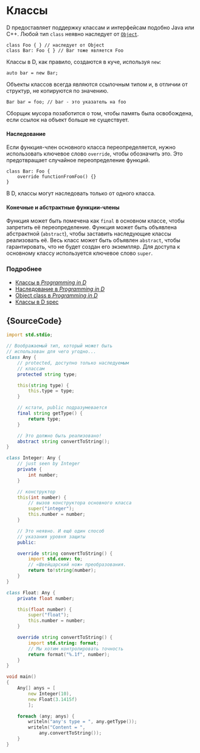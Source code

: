 # Классы

D предоставляет поддержку классам и интерфейсам подобно Java или C++.
Любой тип `class` неявно наследует от [`Object`](https://dlang.org/phobos/object.html).

    class Foo { } // наследует от Object
    class Bar: Foo { } // Bar тоже является Foo

Классы в D, как правило, создаются в куче, используя `new`:

    auto bar = new Bar;

Объекты классов всегда являются ссылочным типом и, в отличии от структур, не
копируются по значению.

    Bar bar = foo; // bar - это указатель на foo

Сборщик мусора позаботится о том, чтобы память была освобождена, если ссылок на
объект больше не существует.

#### Наследование

Если функция-член основного класса переопределяется, нужно использовать ключевое
слово `override`, чтобы обозначить это. Это предотвращает случайное
переопределение функций.

    class Bar: Foo {
        override functionFromFoo() {}
    }

В D, классы могут наследовать только от одного класса.

#### Конечные и абстрактные функции-члены

Функция может быть помечена как `final` в основном классе, чтобы запретить
её переопределение. Функция может быть объявлена абстрактной (`abstract`), чтобы
заставить наследующие классы реализовать её. Весь класс может быть объявлен
`abstract`, чтобы гарантировать, что не будет создан его экземпляр. Для доступа
к основному классу используется ключевое слово `super`.

### Подробнее

- [Классы в _Programming in D_](http://ddili.org/ders/d.en/class.html)
- [Наследование в _Programming in D_](http://ddili.org/ders/d.en/inheritance.html)
- [Object class в _Programming in D_](http://ddili.org/ders/d.en/object.html)
- [Классы в D spec](https://dlang.org/spec/class.html)

## {SourceCode}

```d
import std.stdio;

// Воображаемый тип, который может быть
// использован для чего угодно...
class Any {
    // protected, доступно только наследуемым
    // классам
    protected string type;

    this(string type) {
        this.type = type;
    }

    // кстати, public подразумевается
    final string getType() {
        return type;
    }

    // Это должно быть реализовано!
    abstract string convertToString();
}

class Integer: Any {
    // just seen by Integer
    private {
        int number;
    }

    // конструктор
    this(int number) {
        // вызов конструктора основного класса
        super("integer");
        this.number = number;
    }

    // Это неявно. И ещё один способ
    // указания уровня защиты
    public:

    override string convertToString() {
        import std.conv: to;
        // «Швейцарский нож» преобразования.
        return to!string(number);
    }
}

class Float: Any {
    private float number;

    this(float number) {
        super("float");
        this.number = number;
    }

    override string convertToString() {
        import std.string: format;
        // Мы хотим контролировать точность
        return format("%.1f", number);
    }
}

void main()
{
    Any[] anys = [
        new Integer(10),
        new Float(3.1415f)
        ];

    foreach (any; anys) {
        writeln("any's type = ", any.getType());
        writeln("Content = ",
            any.convertToString());
    }
}
```
